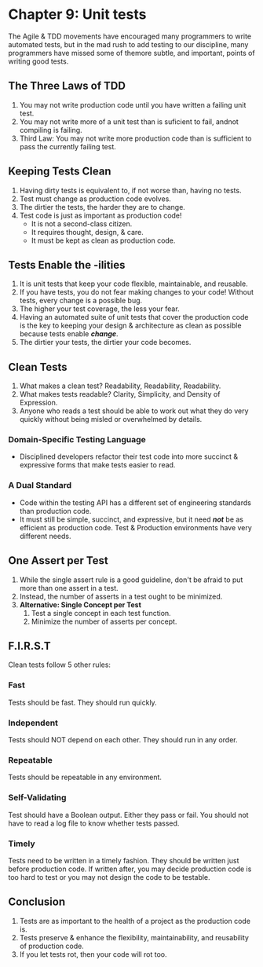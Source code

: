 # Chapter 9: Unit tests

The Agile & TDD movements have encouraged many programmers to write automated tests, but in the mad rush to add testing to our discipline, many programmers have missed some of themore subtle, and important, points of writing good tests.

## The Three Laws of TDD

1. You may not write production code until you have written a failing unit test.
2. You may not write more of a unit test than is suficient to fail, andnot compiling is failing.
3. Third Law: You may not write more production code than is sufficient to pass the currently failing test.

## Keeping Tests Clean

1. Having dirty tests is equivalent to, if not worse than, having no tests.
2. Test must change as production code evolves.
3. The dirtier the tests, the harder they are to change.
4. Test code is just as important as production code!
   * It is not a second-class citizen.
   * It requires thought, design, & care.
   * It must be kept as clean as production code.

## Tests Enable the -ilities

1. It is unit tests that keep your code flexible, maintainable, and reusable.
2. If you have tests, you do not fear making changes to your code! Without tests, every change is a possible bug.
3. The higher your test coverage, the less your fear.
4. Having an automated suite of unit tests that cover the production code is the key to keeping your design & architecture as clean as possible because tests enable _**change**_.
5. The dirtier your tests, the dirtier your code becomes.

## Clean Tests

1. What makes a clean test?  Readability, Readability, Readability.
2. What makes tests readable?  Clarity, Simplicity, and Density of Expression.
3. Anyone who reads a test should be able to work out what they do very quickly without being misled or overwhelmed by details.

### Domain-Specific Testing Language

* Disciplined developers refactor their test code into more succinct & expressive forms that make tests easier to read.

### A Dual Standard

* Code within the testing API has a different set of engineering standards than production code.
* It must still be simple, succinct, and expressive, but it need _**not**_ be as efficient as production code. Test & Production environments have very different needs.

## One Assert per Test

1. While the single assert rule is a good guideline, don't be afraid to put more than one assert in a test.&#x20;
2. Instead, the number of asserts in a test ought to be minimized.
3. **Alternative: Single Concept per Test**
   1. Test a single concept in each test function.
   2. Minimize the number of asserts per concept.

## F.I.R.S.T

Clean tests follow 5 other rules:

### Fast&#x20;

Tests should be fast. They should run quickly.

### Independent

Tests should NOT depend on each other. They should run in any order.

### Repeatable

Tests should be repeatable in any environment.

### Self-Validating

Test should have a Boolean output. Either they pass or fail. You should not have to read a log file to know whether tests passed.

### Timely

Tests need to be written in a timely fashion. They should be written just before production code. If written after, you may decide production code is too hard to test or you may not design the code to be testable.

## Conclusion

1. Tests are as important to the health of a project as the production code is.
2. Tests preserve & enhance the flexibility, maintainability, and reusability of production code.
3. If you let tests rot, then your code will rot too.
